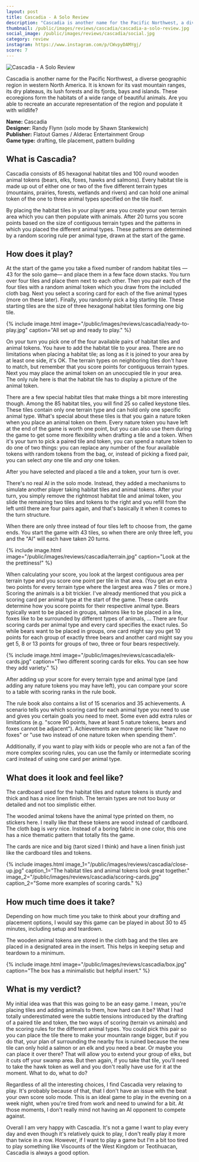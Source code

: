 ```yaml
---
layout: post
title: Cascadia - A Solo Review
description: "Cascadia is another name for the Pacific Northwest, a diverse geographic region in western North America. It is known for its vast mountain ranges, its dry plateaus, its lush forests and its fjords, bays and islands. These ecoregions form the habitats of a wide range of beautiful animals. Are you able to recreate an accurate representation of the region and populate it with wildlife?"
thumbnail: /public/images/reviews/cascadia/cascadia-a-solo-review.jpg
social_image: /public/images/reviews/cascadia/social.jpg
category: review
instagram: https://www.instagram.com/p/CWvpyDAMYgj/
score: 7
---
```


![Cascadia - A Solo Review]({{page.thumbnail}})

Cascadia is another name for the Pacific Northwest, a diverse geographic region in western North America. It is known for its vast mountain ranges, its dry plateaus, its lush forests and its fjords, bays and islands. These ecoregions form the habitats of a wide range of beautiful animals. Are you able to recreate an accurate representation of the region and populate it with wildlife?

<!--more-->

**Name:** Cascadia  
**Designer:** Randy Flynn (solo mode by 
Shawn Stankewich)  
**Publisher:** Flatout Games / Alderac Entertainment Group  
**Game type:** drafting, tile placement, pattern building

## What is Cascadia?
Cascadia consists of 85 hexagonal habitat tiles and 100 round wooden animal tokens (bears, elks, foxes, hawks and salmons). Every habitat tile is made up out of either one or two of the five different terrain types (mountains, prairies, forests, wetlands and rivers) and can hold one animal token of the one to three animal types specified on the tile itself.

By placing the habitat tiles in your player area you create your own terrain area which you can then populate with animals. After 20 turns you score points based on the size of contiguous terrain types and the patterns in which you placed the different animal types. These patterns are determined by a random scoring rule per animal type, drawn at the start of the game.

## How does it play?
At the start of the game you take a fixed number of random habitat tiles —43 for the solo game— and place them in a few face down stacks. You turn over four tiles and place them next to each other. Then you pair each of the four tiles with a random animal token which you draw from the included cloth bag. Next you select a scoring card for each of the five animal types (more on these later). Finally, you randomly pick a big starting tile. These starting tiles are the size of three hexagonal habitat tiles forming one big tile.

{% include image.html image="/public/images/reviews/cascadia/ready-to-play.jpg" caption="All set up and ready to play." %}

On your turn you pick one of the four available pairs of habitat tiles and animal tokens. You have to add the habitat tile to your area. There are no limitations when placing a habitat tile; as long as it is joined to your area by at least one side, it's OK. The terrain types on neighboring tiles don't have to match, but remember that you score points for contiguous terrain types. Next you may place the animal token on an unoccupied tile in your area. The only rule here is that the habitat tile has to display a picture of the animal token.

There are a few special habitat tiles that make things a bit more interesting though. Among the 85 habitat tiles, you will find 25 so called keystone tiles. These tiles contain only one terrain type and can hold only one specific animal type. What's special about these tiles is that you gain a nature token when you place an animal token on them. Every nature token you have left at the end of the game is worth one point, but you can also use them during the game to get some more flexibility when drafting a tile and a token. When it's your turn to pick a paired tile and token, you can spend a nature token to do one of two things: you can replace any number of the four available tokens with random tokens from the bag, or, instead of picking a fixed pair, you can select _any_ one tile and _any_ one token.

After you have selected and placed a tile and a token, your turn is over.

There's no real AI in the solo mode. Instead, they added a mechanisms to simulate another player taking habitat tiles and animal tokens. After your turn, you simply remove the rightmost habitat tile and animal token, you slide the remaining two tiles and tokens to the right and you refill from the left until there are four pairs again, and that's basically it when it comes to the turn structure.

When there are only three instead of four tiles left to choose from, the game ends. You start the game with 43 tiles, so when there are only three left, you and the "AI" will each have taken 20 turns.

{% include image.html image="/public/images/reviews/cascadia/terrain.jpg" caption="Look at the the prettiness!" %}

When calculating your score, you look at the largest contiguous area per terrain type and you score one point per tile in that area. (You get an extra two points for every terrain type where the largest area was 7 tiles or more.) Scoring the animals is a bit trickier. I've already mentioned that you pick a scoring card per animal type at the start of the game. These cards determine how you score points for their respective animal type. Bears typically want to be placed in groups, salmons like to be placed in a line, foxes like to be surrounded by different types of animals, ... There are four scoring cards per animal type and every card specifies the exact rules. So while bears want to be placed in groups, one card might say you get 10 points for each group of exactly three bears and another card might say you get 5, 8 or 13 points for groups of two, three or four bears respectively.

{% include image.html image="/public/images/reviews/cascadia/elk-cards.jpg" caption="Two different scoring cards for elks. You can see how they add variety." %}

After adding up your score for every terrain type and animal type (and adding any nature tokens you may have left), you can compare your score to a table with scoring ranks in the rule book.

The rule book also contains a list of 15 scenarios and 35 achievements. A scenario tells you which scoring card for each animal type you need to use and gives you certain goals you need to meet. Some even add extra rules or limitations (e.g. "score 90 points, have at least 5 nature tokens, bears and foxes cannot be adjacent"). Achievements are more generic like "have no foxes" or "use two instead of one nature token when spending them". 

Additionally, if you want to play with kids or people who are not a fan of the more complex scoring rules, you can use the family or intermediate scoring card instead of using one card per animal type.

## What does it look and feel like?
The cardboard used for the habitat tiles and nature tokens is sturdy and thick and has a nice linen finish. The terrain types are not too busy or detailed and not too simplistic either.

The wooded animal tokens have the animal type printed on them, no stickers here. I really like that these tokens are wood instead of cardboard. The cloth bag is _very_ nice. Instead of a boring fabric in one color, this one has a nice thematic pattern that totally fits the game.

The cards are nice and big (tarot sized I think) and have a linen finish just like the cardboard tiles and tokens.

{% include images.html image_1="/public/images/reviews/cascadia/close-up.jpg" caption_1="The habitat tiles and animal tokens look great together." image_2="/public/images/reviews/cascadia/scoring-cards.jpg" caption_2="Some more examples of scoring cards." %}

## How much time does it take?
Depending on how much time you take to think about your drafting and placement options, I would say this game can be played in about 30 to 45 minutes, including setup and teardown.

The wooden animal tokens are stored in the cloth bag and the tiles are placed in a designated area in the insert. This helps in keeping setup and teardown to a minimum.

{% include image.html image="/public/images/reviews/cascadia/box.jpg" caption="The box has a minimalistic but helpful insert." %}

## What is my verdict?
My initial idea was that this was going to be an easy game. I mean, you're placing tiles and adding animals to them, how hard can it be? What I had totally underestimated were the subtle tensions introduced by the drafting of a paired tile and token, the two ways of scoring (terrain vs animals) and the scoring rules for the different animal types. You could pick this pair so you can place the tile there to make your mountain range bigger, but if you do that, your plan of surrounding the nearby fox is ruined because the new tile can only hold a salmon or an elk and you need a bear. Or maybe you can place it over there? That will allow you to extend your group of elks, but it cuts off your swamp area. But then again, if you take that tile, you'll need to take the hawk token as well and you don't really have use for it at the moment. What to do, what to do?

Regardless of all the interesting choices, I find Cascadia very relaxing to play. It's probably because of that, that I don't have an issue with the beat your own score solo mode. This is an ideal game to play in the evening on a week night, when you're tired from work and need to unwind for a bit. At those moments, I don't really mind not having an AI opponent to compete against.

Overall I am very happy with Cascadia. It's not a game I want to play every day and even though it's relatively quick to play, I don't really play it more than twice in a row. However, if I want to play a game but I'm a bit too tired to play something like Viscounts of the West Kingdom or Teotihuacan, Cascadia is always a good option.
